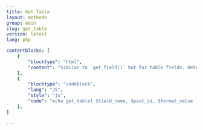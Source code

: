 ```yaml
---
title: Get Table
layout: methode
group: main
slug: get_table
version: latest
lang: php

contentblocks: [
	{
		"blocktype": "html",
		"content": "Similar to `get_field()` but for table fields. Returns a table fields HTML table."
	},
	{
		"blocktype": "codeblock",
		"lang": "JS",
		"style": "js",
		"code": "echo get_table( $field_name, $post_id, $format_value );",
	},
]

---
```


